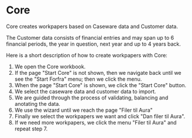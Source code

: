 # Core

Core creates workpapers based on Caseware data and Customer data.

The Customer data consists of financial entries and may span up to 6 financial periods, the year in question, next year and up to 4 years back.

Here is a short description of how to create workpapers with Core:

1) We open the Core workbook.
2) If the page "Start Core" is not shown, then we navigate back until we see the "Start Forfra" menu; then we click the menu.
3) When the page "Start Core" is shown, we click the "Start Core" button.
4) We select the caseware data and customer data to import.
5) We are guided through the process of validating, balancing and anotating the data.
6) We use the wizard until we  reach the page "Filer til Aura"
7) Finally we select the workpapers we want and click "Dan filer til Aura".
8) If we need more workpapers, we click the menu "Filer til Aura" and repeat step 7.
